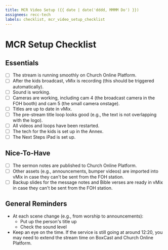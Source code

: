```yaml
---
title: MCR Video Setup ({{ date | date('dddd, MMMM Do') }})
assignees: recc-tech
labels: checklist, mcr_video_setup_checklist
---
```


# MCR Setup Checklist

## Essentials

- [ ] The stream is running smoothly on Church Online Platform.
- [ ] After the kids broadcast, vMix is recording (this should be triggered automatically).
- [ ] Sound is working.
- [ ] Cameras are working, including cam 4 (the broadcast camera in the FOH booth) and cam 5 (the small camera onstage).
- [ ] Titles are up to date in vMix.
- [ ] The pre-stream title loop looks good (e.g., the text is not overlapping with the logo).
- [ ] All videos and loops have been restarted.
- [ ] The tech for the kids is set up in the Annex.
- [ ] The Next Steps iPad is set up.

## Nice-To-Have

- [ ] The sermon notes are published to Church Online Platform.
- [ ] Other assets (e.g., announcements, bumper videos) are imported into vMix in case they can't be sent from the FOH station.
- [ ] Backup slides for the message notes and Bible verses are ready in vMix in case they can't be sent from the FOH station.

## General Reminders

- At each scene change (e.g., from worship to announcements):
    - Put up the person's title up
    - Check the sound level
- Keep an eye on the time. If the service is still going at around 12:20, you may need to extend the stream time on BoxCast and Church Online Platform.
